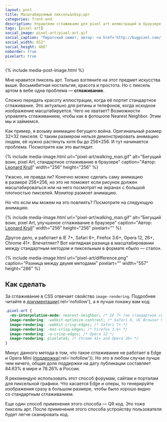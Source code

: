```yaml
---
layout: post
title: Масштабируемый пиксель&nbsp;арт
categories: front-end
description: Управляем сглаживаем для pixel art иллюстраций в браузере через CSS свойство image-rendering.
tags: [pixel art]
social_image: pixel-art/pixel-art.gif
social_caption: "Пиратский сюжет, автор: <a href='http://bugpixel.com/' rel='nofollow'>bugpixel</a>."
social_width: 652"
social_height: 486"
noborder: true
pixelart: true
---
```


{% include media-post-image.html %}

Мне нравится пиксель арт. Только взгляните на этот предмет искусства выше. Восьмибитная ностальгия, красота и простота. Но с пиксель артом в вебе одна проблема — **сглаживание**.

Сложно передать красоту иллюстрации, когда её портит стандартное сглаживание. Это актуально для ретины и телефонов, когда исходное изображение масштабируется. Чего не хватает? Возможности управлять сглаживанием, чтобы как в фотошопе Nearest Neighbor. Этим мы и займемся.

<!-- more -->

Как пример, я возьму анимацию бегущего война. Оригинальный размер 32×32 пикселя. С таким размером нельзя демонстрировать анимацию людям, её нужно растянуть хотя бы до 256×256. И тут начинается проблема. Посмотрите как это выглядит.

{%
	include media-image.html
	url="pixel-art/walking_man.gif"
	alt="Бегущий воин, pixel Art, стандартное сглаживание в браузере"
	caption="Автор: <a href='http://www.manningkrull.com/' rel='nofollow'>Leonard Krull</a>"
	width="256"
	height="256"
%}

Ужасно, не правда ли? Конечно можно сделать саму анимацию в размере 256×256, но это не поможет если рисунок должен масштабироваться или на него посмотрят на экранах с большой плотностью пикселей. Монитор размоет анимацию.

Но что если мы можем на это повлиять? Посмотрите на следующую анимацию.

{%
	include media-image.html
	url="pixel-art/walking_man.gif"
	alt="Бегущий воин, pixel Art, улучшеное сглаживание в браузере"
	caption="Автор: <a href='http://www.manningkrull.com/' rel='nofollow'>Leonard Krull</a>"
	width="256"
	height="256"
    pixelart=""
%}

Другое дело, и работает в IE 7+, Safari 6+, Firefox 3.6+, Opera 12, 26+, Chrome 41+.
Впечатляет? Вот наглядная разница в масштабировании между стандартным методом и пиксельным в формате «было — стало».


{%
	include media-image.html
	url="pixel-art/difference.png"
	caption="Разница между двумя методами"
	pixelart=""
	width="557"
	height="286"
%}

## Как сделать

За сглаживание в CSS отвечает свойство `image-rendering`. Подробнее читайте в [документации](//developers.google.com/web/updates/2015/01/pixelated){:rel='nofollow'}, а я лучше покажу вам код:

```css
.pixel-art {
  -ms-interpolation-mode: nearest-neighbor; /* IE 7+ (не стандартное свойство) */
  image-rendering: -webkit-optimize-contrast; /* Safari 6, UC Browser 9.9 */
  image-rendering: -webkit-crisp-edges; /* Safari 7+ */
  image-rendering: -moz-crisp-edges; /* Firefox 3.6+ */
  image-rendering: -o-crisp-edges; /* Opera 12 */
  image-rendering: pixelated; /* Chrome 41+ and Opera 26+ */
}
```

Минус данного метода в том, что такое сглаживание не работает в Edge и Opera Mini ([поддержка](//caniuse.com/#feat=css-crisp-edges){:rel='nofollow'}). Но это в любом случае лучше чем ничего, общая доля поддержки на дату публикации составляет 84.63% в мире и 78.26% в России.

Я рекомендую использовать этот способ форумам, сайтам и порталам для пиксельной графики. Что касается Edge и оперы, то генерируйте изображения сразу в большом размере, чтобы было хорошо видно со стандартным сглаживанием.

Еще один способ применения этого способа — QR код. Это тоже пиксель арт. После применения этого способа устройству пользователя будет легче сканировать код.
